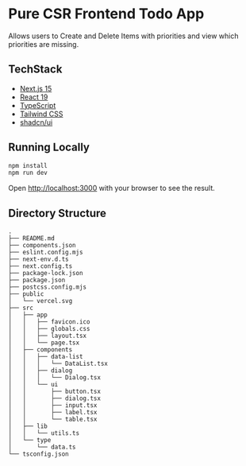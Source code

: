 # Pure CSR Frontend Todo App

Allows users to Create and Delete Items with priorities and view which priorities are missing.

## TechStack

- [Next.js 15](https://nextjs.org/)
- [React 19](https://react.dev/)
- [TypeScript](https://www.typescriptlang.org/)
- [Tailwind CSS](https://tailwindcss.com/)
- [shadcn/ui](https://ui.shadcn.com/)

## Running Locally

```bash
npm install
npm run dev
```

Open [http://localhost:3000](http://localhost:3000) with your browser to see the result.

## Directory Structure

```
.
├── README.md
├── components.json
├── eslint.config.mjs
├── next-env.d.ts
├── next.config.ts
├── package-lock.json
├── package.json
├── postcss.config.mjs
├── public
│   └── vercel.svg
├── src
│   ├── app
│   │   ├── favicon.ico
│   │   ├── globals.css
│   │   ├── layout.tsx
│   │   └── page.tsx
│   ├── components
│   │   ├── data-list
│   │   │   └── DataList.tsx
│   │   ├── dialog
│   │   │   └── Dialog.tsx
│   │   └── ui
│   │       ├── button.tsx
│   │       ├── dialog.tsx
│   │       ├── input.tsx
│   │       ├── label.tsx
│   │       └── table.tsx
│   ├── lib
│   │   └── utils.ts
│   └── type
│       └── data.ts
└── tsconfig.json
```
